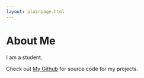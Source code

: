 ```yaml
---
layout: plainpage.html
---
```


About Me
===

I am a student.

Check out [My Github](https://github.com/Pumuckl007/) for source code for my projects.
